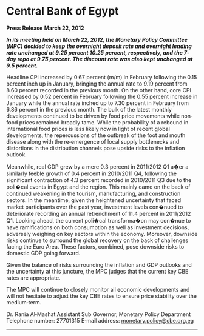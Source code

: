 # Central Bank of Egypt 

**Press Release**
**March 22, 2012**

**_In its meeting held on March 22, 2012, the Monetary Policy Committee (MPC) decided to keep_**
**_the overnight deposit rate and overnight lending rate unchanged at 9.25 percent 10.25_**
**_percent, respectively, and the 7‐day repo at 9.75 percent. The discount rate was also kept_**
**_unchanged at 9.5 percent._**

Headline CPI increased by 0.67 percent (m/m) in February following the 0.15 percent inch up in
January, bringing the annual rate to 9.19 percent from 8.60 percent recorded in the previous
month. On the other hand, core CPI increased by 0.52 percent in February following the 0.55
percent increase in January while the annual rate inched up to 7.30 percent in February from
6.86 percent in the previous month. The bulk of the latest monthly developments continued to
be driven by food price movements while non‐food prices remained broadly tame. While the
probability of a rebound in international food prices is less likely now in light of recent global
developments, the repercussions of the outbreak of the foot and mouth disease along with the
re‐emergence of local supply bottlenecks and distortions in the distribution channels pose
upside risks to the inflation outlook.

Meanwhile, real GDP grew by a mere 0.3 percent in 2011/2012 Q1 a�er a similarly feeble
growth of 0.4 percent in 2010/2011 Q4, following the significant contraction of 4.3 percent
recorded in 2010/2011 Q3 due to the poli�cal events in Egypt and the region. This mainly came
on the back of continued weakening in the tourism, manufacturing, and construction sectors. In
the meantime, given the heightened uncertainty that faced market participants over the past
year, investment levels con�nued to deteriorate recording an annual retrenchment of 11.4
percent in 2011/2012 Q1. Looking ahead, the current poli�cal transforma�on may con�nue to
have ramifications on both consumption as well as investment decisions, adversely weighing on
key sectors within the economy. Moreover, downside risks continue to surround the global
recovery on the back of challenges facing the Euro Area. These factors, combined, pose
downside risks to domestic GDP going forward.

Given the balance of risks surrounding the inflation and GDP outlooks and the uncertainty at
this juncture, the MPC judges that the current key CBE rates are appropriate.

The MPC will continue to closely monitor all economic developments and will not hesitate to
adjust the key CBE rates to ensure price stability over the medium‐term.

Dr. Rania Al‐Mashat
Assistant Sub Governor, Monetary Policy Department
Telephone number: 27701315
E‐mail address: monetary.policy@cbe.org.eg


-----

